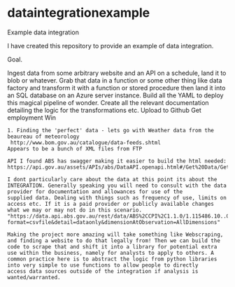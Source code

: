 # dataintegrationexample
Example data integration


I have created this repository to provide an example of data integration.


Goal.


Ingest data from some arbitrary website and an API on a schedule, land it to blob or whatever.
Grab that data in a function or some other thing like data factory and transform it with a function or stored procedure then land it into an SQL database on an Azure server instance.
Build all the YAML to deploy this magical pipeline of wonder. 
Create all the relevant documentation detailing the logic for the transformations etc.
Upload to Github
Get employment
Win

```
1. Finding the 'perfect' data - lets go with Weather data from the beaureau of meteorology
 http://www.bom.gov.au/catalogue/data-feeds.shtml
Appears to be a bunch of XML files from FTP

API I found ABS has swagger making it easier to build the html needed:
https://api.gov.au/assets/APIs/abs/DataAPI.openapi.html#/Get%20Data/GetData

I dont particularly care about the data at this point its about the INTEGRATION. Generally speaking you will need to consult with the data provider for documentation and allowances for use of the
supplied data. Dealing with things such as frequency of use, limits on access etc. If it is a paid provider or publicly available changes what we may or may not do in this scenario.
"https://data.api.abs.gov.au/rest/data/ABS%2CCPI%2C1.1.0/1.115486.10..Q?format=csvfile&detail=dataonly&dimensionAtObservation=AllDimensions"

Making the project more amazing will take something like Webscraping, and finding a website to do that legally from! Then we can build the code to scrape that and shift it into a library for potential extra use within the business, namely for analysts to apply to others. A common practice here is to abstract the logic from python libraries into very simple to use functions to allow people to directly
access data sources outside of the integration if analysis is wanted/warranted. 

```




